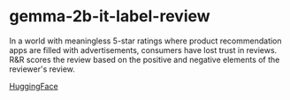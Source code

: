 # gemma-2b-it-label-review

In a world with meaningless 5-star ratings where product recommendation apps are filled with advertisements, consumers have lost trust in reviews.  
R&R scores the review based on the positive and negative elements of the reviewer's review.

[HuggingFace](https://huggingface.co/jych1357/gemma-2b-it-label-review)
